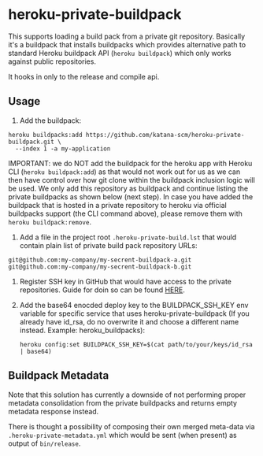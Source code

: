 # heroku-private-buildpack

This supports loading a build pack from a private git repository. Basically it's a buildpack that installs buildpacks 
which provides alternative path to standard Heroku buildpack API (`heroku buildpack`) which only works against public repositories.

It hooks in only to the release and compile api.

## Usage

1. Add the buildpack: 

  ```shell
  heroku buildpacks:add https://github.com/katana-scm/heroku-private-buildpack.git \
    --index 1 -a my-application
  ```

  IMPORTANT: we do NOT add the buildpack for the heroku app with Heroku CLI (`heroku buildpack:add`)
  as that would not work out for us as we can then have control over how git clone within the 
  buildpack inclusion logic will be used. We only add this repository as buildpack and continue
  listing the private buildpacks as shown below (next step). In case you have added the buildpack that
  is hosted in a private repository to heroku via official buildpacks support (the CLI command above),
  please remove them with `heroku buildpack:remove`.

1. Add a file in the project root `.heroku-private-build.lst` that would contain plain list 
   of private build pack repository URLs:

  ```text
  git@github.com:my-company/my-secrent-buildpack-a.git
  git@github.com:my-company/my-secrent-buildpack-b.git
  ```

1. Register SSH key in GitHub that would have access to the private repositories. Guide for
   doin so can be found [HERE](https://docs.github.com/en/github/authenticating-to-github/connecting-to-github-with-ssh/adding-a-new-ssh-key-to-your-github-account ).

1. Add the base64 enocded deploy key to the BUILDPACK_SSH_KEY env variable for specific 
   service that uses heroku-private-buildpack (If you already have id_rsa, do no overwrite it 
   and choose a different name instead. Example: heroku_buildpacks):
    
   ```shell
   heroku config:set BUILDPACK_SSH_KEY=$(cat path/to/your/keys/id_rsa | base64)
   ```

## Buildpack Metadata

Note that this solution has currently a downside of not performing proper metadata consolidation
from the private buildpacks and returns empty metadata response instead. 

There is thought a possibility of composing their own merged meta-data via `.heroku-private-metadata.yml` 
which would be sent (when present) as output of `bin/release`.
